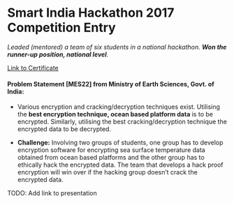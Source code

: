 # Smart India Hackathon 2017 Competition Entry

_Leaded (mentored) a team of six students in a national hackathon. **Won the runner-up position, national level**._ 

[Link to Certificate](https://nilavra.in/wp-content/uploads/dlm_uploads/SMART-INDIA-HACKATHON-2017.pdf)

#### Problem Statement [MES22] from Ministry of Earth Sciences, Govt. of India:
- Various encryption and cracking/decryption techniques exist. Utilising the **best encryption technique, ocean based platform data** is to be encrypted. Similarly, utilising the best cracking/decryption technique the encrypted data to be decrypted.

- **Challenge:** Involving two groups of students, one group has to develop encryption software for encrypting sea surface temperature data obtained from ocean based platforms and the other group has to ethically hack the encrypted data. The team that develops a hack proof encryption will win over if the hacking group doesn’t crack the encrypted data.

TODO: Add link to presentation

